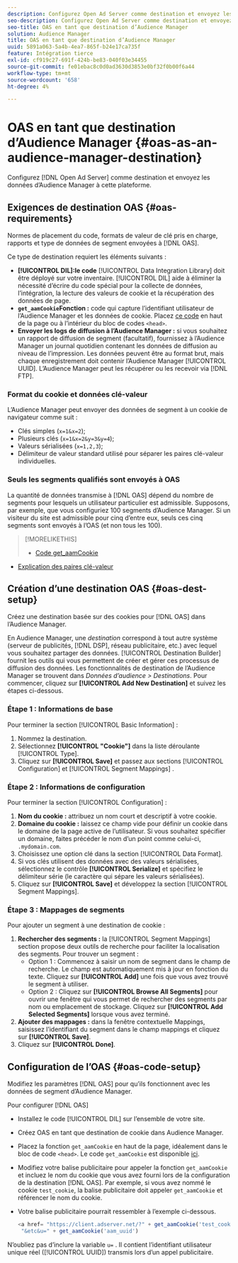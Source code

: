 ```yaml
---
description: Configurez Open Ad Server comme destination et envoyez les données d’Audience Manager à cette plateforme.
seo-description: Configurez Open Ad Server comme destination et envoyez les données d’Audience Manager à cette plateforme.
seo-title: OAS en tant que destination d’Audience Manager
solution: Audience Manager
title: OAS en tant que destination d’Audience Manager
uuid: 5891a063-5a4b-4ea7-865f-b24e17ca735f
feature: Intégration tierce
exl-id: cf919c27-691f-424b-be83-040f03e34455
source-git-commit: fe01ebac8c0d0ad3630d3853e0bf32f0b00f6a44
workflow-type: tm+mt
source-wordcount: '658'
ht-degree: 4%

---
```


# OAS en tant que destination d’Audience Manager {#oas-as-an-audience-manager-destination}

Configurez [!DNL Open Ad Server] comme destination et envoyez les données d’Audience Manager à cette plateforme.

## Exigences de destination OAS {#oas-requirements}

Normes de placement du code, formats de valeur de clé pris en charge, rapports et type de données de segment envoyées à [!DNL OAS].

<!-- aam-oas-requirements.xml -->

Ce type de destination requiert les éléments suivants :

* **[!UICONTROL DIL]:le code** [!UICONTROL Data Integration Library]  doit être déployé sur votre inventaire. [!UICONTROL DIL] aide à éliminer la nécessité d’écrire du code spécial pour la collecte de données, l’intégration, la lecture des valeurs de cookie et la récupération des données de page.
* **`get_aamCookie`Fonction :** code qui capture l’identifiant utilisateur de l’Audience Manager et les données de cookie. Placez [ce code](../../features/destinations/get-aam-cookie-code.md) en haut de la page ou à l’intérieur du bloc de codes `<head>`.
* **Envoyer les logs de diffusion à l’Audience Manager :** si vous souhaitez un rapport de diffusion de segment (facultatif), fournissez à l’Audience Manager un journal quotidien contenant les données de diffusion au niveau de l’impression. Les données peuvent être au format brut, mais chaque enregistrement doit contenir l’Audience Manager [!UICONTROL UUID]. L’Audience Manager peut les récupérer ou les recevoir via [!DNL FTP].

### Format du cookie et données clé-valeur

L’Audience Manager peut envoyer des données de segment à un cookie de navigateur comme suit :

* Clés simples (`x=1&x=2`);
* Plusieurs clés (`x=1&x=2&y=3&y=4`);
* Valeurs sérialisées (`x=1,2,3`);
* Délimiteur de valeur standard utilisé pour séparer les paires clé-valeur individuelles.

### Seuls les segments qualifiés sont envoyés à OAS

La quantité de données transmise à [!DNL OAS] dépend du nombre de segments pour lesquels un utilisateur particulier est admissible. Supposons, par exemple, que vous configuriez 100 segments d’Audience Manager. Si un visiteur du site est admissible pour cinq d’entre eux, seuls ces cinq segments sont envoyés à l’OAS (et non tous les 100).

>[!MORELIKETHIS]
>
>* [Code get_aamCookie](../../features/destinations/get-aam-cookie-code.md)
* [Explication des paires clé-valeur](../../reference/key-value-pairs-explained.md)


## Création d’une destination OAS {#oas-dest-setup}

Créez une destination basée sur des cookies pour [!DNL OAS] dans l’Audience Manager.

<!-- aam-oas-destination-setup.xml -->

En Audience Manager, une *destination* correspond à tout autre système (serveur de publicités, [!DNL DSP], réseau publicitaire, etc.) avec lequel vous souhaitez partager des données. [!UICONTROL Destination Builder] fournit les outils qui vous permettent de créer et gérer ces processus de diffusion des données. Les fonctionnalités de destination de l’Audience Manager se trouvent dans *Données d’audience > Destinations*. Pour commencer, cliquez sur **[!UICONTROL Add New Destination]** et suivez les étapes ci-dessous.

### Étape 1 : Informations de base

Pour terminer la section [!UICONTROL Basic Information] :

1. Nommez la destination.
1. Sélectionnez **[!UICONTROL "Cookie"]** dans la liste déroulante [!UICONTROL Type].
1. Cliquez sur **[!UICONTROL Save]** et passez aux sections [!UICONTROL Configuration] et [!UICONTROL Segment Mappings] .

### Étape 2 : Informations de configuration

Pour terminer la section [!UICONTROL Configuration] :

1. **Nom du cookie :** attribuez un nom court et descriptif à votre cookie.
1. **Domaine du cookie :** laissez ce champ vide pour définir un cookie dans le domaine de la page active de l’utilisateur. Si vous souhaitez spécifier un domaine, faites précéder le nom d’un point comme celui-ci, `.mydomain.com`.
1. Choisissez une option clé dans la section [!UICONTROL Data Format].
1. Si vos clés utilisent des données avec des valeurs sérialisées, sélectionnez le contrôle **[!UICONTROL Serialize]** et spécifiez le délimiteur série (le caractère qui sépare les valeurs sérialisées).
1. Cliquez sur **[!UICONTROL Save]** et développez la section [!UICONTROL Segment Mappings].

### Étape 3 : Mappages de segments

Pour ajouter un segment à une destination de cookie :

1. **Rechercher des segments :** la  [!UICONTROL Segment Mappings] section propose deux outils de recherche pour faciliter la localisation des segments. Pour trouver un segment :
   * Option 1 : Commencez à saisir un nom de segment dans le champ de recherche. Le champ est automatiquement mis à jour en fonction du texte. Cliquez sur **[!UICONTROL Add]** une fois que vous avez trouvé le segment à utiliser.
   * Option 2 : Cliquez sur **[!UICONTROL Browse All Segments]** pour ouvrir une fenêtre qui vous permet de rechercher des segments par nom ou emplacement de stockage. Cliquez sur **[!UICONTROL Add Selected Segments]** lorsque vous avez terminé.
1. **Ajouter des mappages :** dans la fenêtre contextuelle Mappings, saisissez l’identifiant du segment dans le champ mappings et cliquez sur  **[!UICONTROL Save]**.
1. Cliquez sur **[!UICONTROL Done]**.

## Configuration de l’OAS {#oas-code-setup}

Modifiez les paramètres [!DNL OAS] pour qu’ils fonctionnent avec les données de segment d’Audience Manager.

<!-- aam-oas-code.xml -->

Pour configurer [!DNL OAS]

* Installez le code [!UICONTROL DIL] sur l’ensemble de votre site.
* Créez OAS en tant que destination de cookie dans Audience Manager.
* Placez la fonction `get_aamCookie` en haut de la page, idéalement dans le bloc de code `<head>`. Le code `get_aamCookie` est disponible [ici](../../features/destinations/get-aam-cookie-code.md).
* Modifiez votre balise publicitaire pour appeler la fonction `get_aamCookie` et incluez le nom du cookie que vous avez fourni lors de la configuration de la destination [!DNL OAS]. Par exemple, si vous avez nommé le cookie `test_cookie`, la balise publicitaire doit appeler `get_aamCookie` et référencer le nom du cookie.
* Votre balise publicitaire pourrait ressembler à l’exemple ci-dessous.

   ```js
   <a href= "https://client.adserver.net/?" + get_aamCookie('test_cookie') +
    "&etc&u=" + get_aamCookie('aam_uuid')
   ```

N’oubliez pas d’inclure la variable `u=` . Il contient l’identifiant utilisateur unique réel ([!UICONTROL UUID]) transmis lors d’un appel publicitaire.
